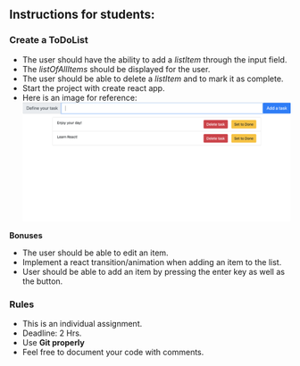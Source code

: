## Instructions for students:

### Create a ToDoList

-   The user should have the ability to add a _listItem_ through the input field.
-   The _listOfAllItems_ should be displayed for the user.
-   The user should be able to delete a _listItem_ and to mark it as complete.
-   Start the project with create react app.
-   Here is an image for reference:
    ![Mock-up-image](Mock-up-image.png)

**Bonuses**

-   The user should be able to edit an item.
-   Implement a react transition/animation when adding an item to the list.
-   User should be able to add an item by pressing the enter key as well as the button.

### Rules

-   This is an individual assignment.
-   Deadline: 2 Hrs.
-   Use **Git properly**
-   Feel free to document your code with comments.
